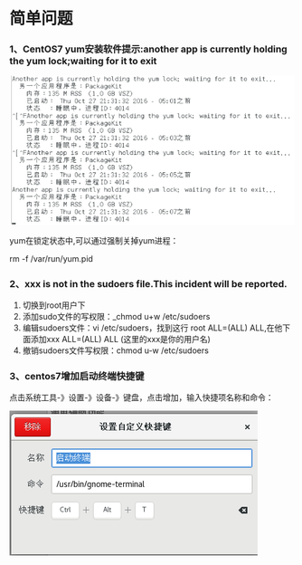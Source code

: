 # 简单问题

### 1、CentOS7 yum安装软件提示:another app is currently holding the yum lock;waiting for it to exit

![](/assets/packagekit占用yum.png)

yum在锁定状态中,可以通过强制关掉yum进程：

rm -f /var/run/yum.pid

### 2、xxx is not in the sudoers file.This incident will be reported.

1. 切换到root用户下
2. 添加sudo文件的写权限：\_chmod u+w /etc/sudoers
3. 编辑sudoers文件：vi /etc/sudoers，找到这行 root ALL=\(ALL\) ALL,在他下面添加xxx ALL=\(ALL\) ALL \(这里的xxx是你的用户名\)
4. 撤销sudoers文件写权限：chmod u-w /etc/sudoers

### 3、centos7增加启动终端快捷键

点击系统工具-》设置-》设备-》键盘，点击增加，输入快捷项名称和命令：

![](/assets/终端启动快捷键.png)



